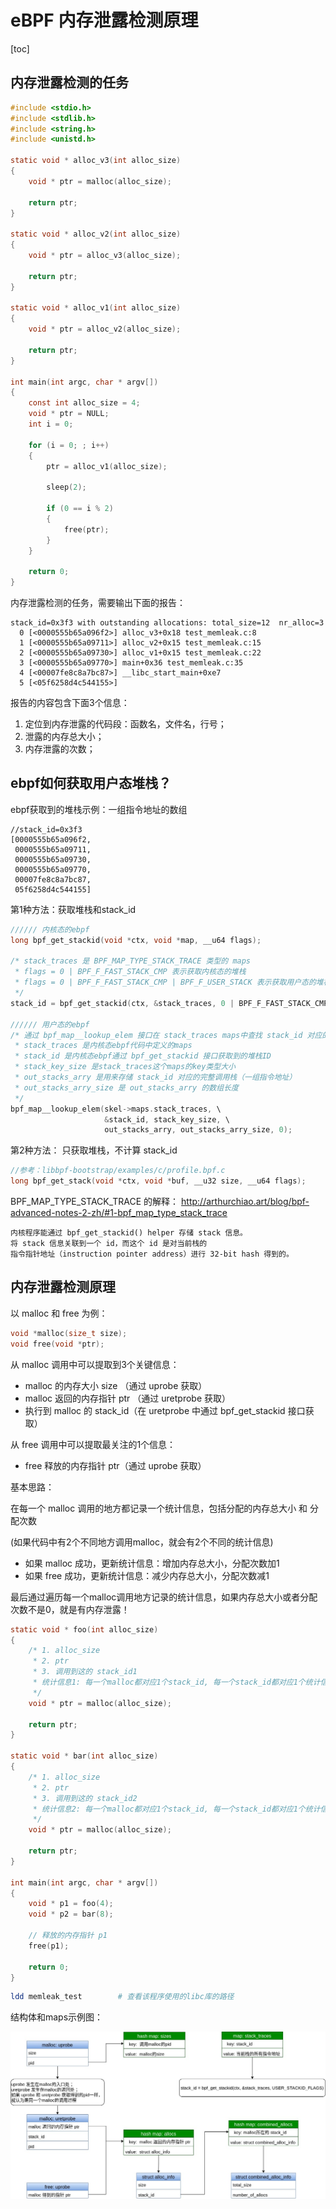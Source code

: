 # eBPF 内存泄露检测原理

[toc]

## 内存泄露检测的任务

```c
#include <stdio.h>
#include <stdlib.h>
#include <string.h>
#include <unistd.h>

static void * alloc_v3(int alloc_size)
{
    void * ptr = malloc(alloc_size);
    
    return ptr;
}

static void * alloc_v2(int alloc_size)
{
    void * ptr = alloc_v3(alloc_size);

    return ptr;
}

static void * alloc_v1(int alloc_size)
{
    void * ptr = alloc_v2(alloc_size);

    return ptr;
}

int main(int argc, char * argv[])
{
    const int alloc_size = 4;
    void * ptr = NULL;
    int i = 0;

    for (i = 0; ; i++)
    {
        ptr = alloc_v1(alloc_size);

        sleep(2);

        if (0 == i % 2)
        {
            free(ptr);
        }
    }

    return 0;
}
```



内存泄露检测的任务，需要输出下面的报告：

```
stack_id=0x3f3 with outstanding allocations: total_size=12  nr_alloc=3
  0 [<0000555b65a096f2>] alloc_v3+0x18 test_memleak.c:8
  1 [<0000555b65a09711>] alloc_v2+0x15 test_memleak.c:15
  2 [<0000555b65a09730>] alloc_v1+0x15 test_memleak.c:22
  3 [<0000555b65a09770>] main+0x36 test_memleak.c:35
  4 [<00007fe8c8a7bc87>] __libc_start_main+0xe7
  5 [<05f6258d4c544155>]
```

报告的内容包含下面3个信息：

1. 定位到内存泄露的代码段：函数名，文件名，行号；
2. 泄露的内存总大小；
3. 内存泄露的次数；



## ebpf如何获取用户态堆栈？

ebpf获取到的堆栈示例：一组指令地址的数组

```
//stack_id=0x3f3
[0000555b65a096f2,
 0000555b65a09711,
 0000555b65a09730,
 0000555b65a09770,
 00007fe8c8a7bc87,
 05f6258d4c544155]
```

第1种方法：获取堆栈和stack_id

```c
////// 内核态的ebpf
long bpf_get_stackid(void *ctx, void *map, __u64 flags);

/* stack_traces 是 BPF_MAP_TYPE_STACK_TRACE 类型的 maps
 * flags = 0 | BPF_F_FAST_STACK_CMP 表示获取内核态的堆栈
 * flags = 0 | BPF_F_FAST_STACK_CMP | BPF_F_USER_STACK 表示获取用户态的堆栈
 */
stack_id = bpf_get_stackid(ctx, &stack_traces, 0 | BPF_F_FAST_STACK_CMP | BPF_F_USER_STACK);

////// 用户态的ebpf
/* 通过 bpf_map__lookup_elem 接口在 stack_traces maps中查找 stack_id 对应的 完整堆栈信息
 * stack_traces 是内核态ebpf代码中定义的maps
 * stack_id 是内核态ebpf通过 bpf_get_stackid 接口获取到的堆栈ID
 * stack_key_size 是stack_traces这个maps的key类型大小
 * out_stacks_arry 是用来存储 stack_id 对应的完整调用栈（一组指令地址）
 * out_stacks_arry_size 是 out_stacks_arry 的数组长度
 */
bpf_map__lookup_elem(skel->maps.stack_traces, \
                     &stack_id, stack_key_size, \
                     out_stacks_arry, out_stacks_arry_size, 0);

```

第2种方法： 只获取堆栈，不计算 stack_id

```c
//参考：libbpf-bootstrap/examples/c/profile.bpf.c
long bpf_get_stack(void *ctx, void *buf, __u32 size, __u64 flags);
```



BPF_MAP_TYPE_STACK_TRACE 的解释：
http://arthurchiao.art/blog/bpf-advanced-notes-2-zh/#1-bpf_map_type_stack_trace

```
内核程序能通过 bpf_get_stackid() helper 存储 stack 信息。 
将 stack 信息关联到一个 id，而这个 id 是对当前栈的 
指令指针地址（instruction pointer address）进行 32-bit hash 得到的。
```



## 内存泄露检测原理

以 malloc 和 free 为例：

```c
void *malloc(size_t size);
void free(void *ptr);
```

从 malloc 调用中可以提取到3个关键信息：

- malloc 的内存大小 size （通过 uprobe 获取）
- malloc 返回的内存指针 ptr （通过 uretprobe 获取）
- 执行到 malloc 的 stack_id（在 uretprobe 中通过 bpf_get_stackid 接口获取）



从 free 调用中可以提取最关注的1个信息：

- free 释放的内存指针 ptr（通过 uprobe 获取）



基本思路：

在每一个 malloc 调用的地方都记录一个统计信息，包括分配的内存总大小 和 分配次数

(如果代码中有2个不同地方调用malloc，就会有2个不同的统计信息)

- 如果 malloc 成功，更新统计信息：增加内存总大小，分配次数加1
- 如果 free 成功，更新统计信息：减少内存总大小，分配次数减1

最后通过遍历每一个malloc调用地方记录的统计信息，如果内存总大小或者分配次数不是0，就是有内存泄露！

```c
static void * foo(int alloc_size)
{
    /* 1. alloc_size
     * 2. ptr
     * 3. 调用到这的 stack_id1
     * 统计信息1: 每一个malloc都对应1个stack_id, 每一个stack_id都对应1个统计信息
     */
    void * ptr = malloc(alloc_size);

    return ptr;
}

static void * bar(int alloc_size)
{
    /* 1. alloc_size
     * 2. ptr
     * 3. 调用到这的 stack_id2
     * 统计信息2: 每一个malloc都对应1个stack_id, 每一个stack_id都对应1个统计信息
     */
    void * ptr = malloc(alloc_size);

    return ptr;
}

int main(int argc, char * argv[])
{
    void * p1 = foo(4);
    void * p2 = bar(8);
    
    // 释放的内存指针 p1
    free(p1);

    return 0;
}
```

```bash
ldd memleak_test		# 查看该程序使用的libc库的路径
```



结构体和maps示例图：

![memleak处理流程.jpg](./pictures/memleak处理流程.jpg)



